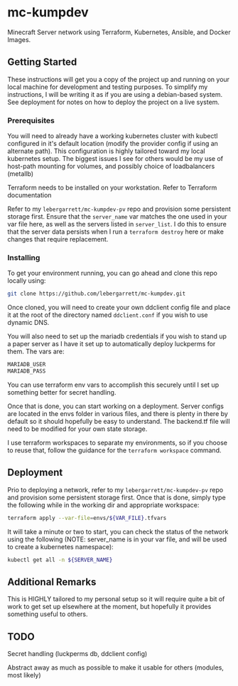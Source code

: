 # mc-kumpdev

Minecraft Server network using Terraform, Kubernetes, Ansible, and Docker Images.

## Getting Started

These instructions will get you a copy of the project up and running on your local machine for development and testing purposes. To simplify my instructions, I will be writing it as if you are using a debian-based system. See deployment for notes on how to deploy the project on a live system.

### Prerequisites

You will need to already have a working kubernetes cluster with kubectl configured in it's default location (modify the provider config if using an alternate path). This configuration is highly tailored toward my local kubernetes setup. The biggest issues I see for others would be my use of host-path mounting for volumes, and possibly choice of loadbalancers (metallb)

Terraform needs to be installed on your workstation. Refer to Terraform documentation

Refer to my `lebergarrett/mc-kumpdev-pv` repo and provision some persistent storage first. Ensure that the `server_name` var matches the one used in your var file here, as well as the servers listed in `server_list`. I do this to ensure that the server data persists when I run a `terraform destroy` here or make changes that require replacement.

### Installing

To get your environment running, you can go ahead and clone this repo locally using:

```bash
git clone https://github.com/lebergarrett/mc-kumpdev.git
```

Once cloned, you will need to create your own ddclient config file and place it at the root of the directory named `ddclient.conf` if you wish to use dynamic DNS.

You will also need to set up the mariadb credentials if you wish to stand up a paper server as I have it set up to automatically deploy luckperms for them. The vars are: 

```bash
MARIADB_USER
MARIADB_PASS
```

You can use terraform env vars to accomplish this securely until I set up something better for secret handling.

Once that is done, you can start working on a deployment. Server configs are located in the envs folder in various files, and there is plenty in there by default so it should hopefully be easy to understand. The backend.tf file will need to be modified for your own state storage.

I use terraform workspaces to separate my environments, so if you choose to reuse that, follow the guidance for the `terraform workspace` command.

## Deployment

Prio to deploying a network, refer to my `lebergarrett/mc-kumpdev-pv` repo and provision some persistent storage first. Once that is done, simply type the following while in the working dir and appropriate workspace:

```bash
terraform apply --var-file=envs/${VAR_FILE}.tfvars
```

It will take a minute or two to start, you can check the status of the network using the following (NOTE: server_name is in your var file, and will be used to create a kubernetes namespace):

```bash
kubectl get all -n ${SERVER_NAME}
```

## Additional Remarks

This is HIGHLY tailored to my personal setup so it will require quite a bit of work to get set up elsewhere at the moment, but hopefully it provides something useful to others.

## TODO

Secret handling (luckperms db, ddclient config)

Abstract away as much as possible to make it usable for others (modules, most likely)
